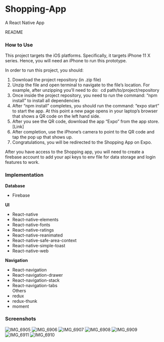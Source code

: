 # Shopping-App
A React Native App

 
README 
### How to Use 
This project targets the iOS platforms. Specifically, it targets iPhone 11 X series. Hence, you will need an iPhone to run this prototype. 
 
In order to run this project, you should: 
1. Download the project repository (in .zip file) 
2. Unzip the file and open terminal to navigate to the file’s location. For example, 
after unzipping you’ll need to do: ​ cd path/to/project/repository 
3. Once inside the project repository, you need to run the command: “​npm install​” 
to install all dependencies 
4. After “npm install” completes, you should run the command: “​expo start​” to start 
the app. At this point a new page opens in your laptop’s browser that shows a 
QR code on the left hand side.  
5. After you see the QR code, download the app “​Expo​” from the app store. [​Link​]  
6. After completion, use the iPhone’s camera to point to the QR code and tap the 
pop up that shows up. 
7. Congratulations, you will be redirected to the Shopping App on Expo. 
 
After you have access to the Shopping app, you will need to create a firebase account to add your api keys to env file for data storage and login features to work.

### Implementation  
**Database** 
- Firebase 

**UI** 
- React-native 
- React-native-elements 
- React-native-fonts
- React-native-ratings
- React-native-reanimated 
- React-native-safe-area-context
- React-native-simple-toast
- React-native-web 

**Navigation** 
- React-navigation 
- React-navigation-drawer 
- React-navigation-stack  
- React-navigation-tabs  
Others 
- redux
- redux-thunk
- moment

### Screenshots
![IMG_6905](https://user-images.githubusercontent.com/78612367/153726650-1f0f3286-4c9e-43da-b283-074939197fcd.PNG)
![IMG_6906](https://user-images.githubusercontent.com/78612367/153726654-97199a41-c01e-46fc-b92d-4d883f767dfe.PNG)
![IMG_6907](https://user-images.githubusercontent.com/78612367/153726669-6fce09b6-302d-403e-af26-741c3349cf11.PNG)
![IMG_6908](https://user-images.githubusercontent.com/78612367/153726686-a2acaa7a-7cdc-4670-8457-54f671ac9e1c.PNG)
![IMG_6909](https://user-images.githubusercontent.com/78612367/153726694-3c7f23e3-7711-440e-8cec-f32da48ac3c4.PNG)
![IMG_6911](https://user-images.githubusercontent.com/78612367/153726699-c6b64805-f020-4d60-a9fe-1c0bc93940d3.PNG)
![IMG_6910](https://user-images.githubusercontent.com/78612367/153726697-29f545e1-da03-40e2-b54a-65e6f15671d2.PNG)
